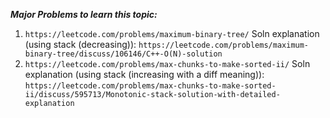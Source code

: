 ***Major Problems to learn this topic:*** <br />
1. ```https://leetcode.com/problems/maximum-binary-tree/``` Soln explanation (using stack (decreasing)): ```https://leetcode.com/problems/maximum-binary-tree/discuss/106146/C++-O(N)-solution``` <br />
2. ```https://leetcode.com/problems/max-chunks-to-make-sorted-ii/``` Soln explanation (using stack (increasing with a diff meaning)): ```https://leetcode.com/problems/max-chunks-to-make-sorted-ii/discuss/595713/Monotonic-stack-solution-with-detailed-explanation``` <br />
